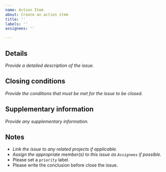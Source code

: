 ```yaml
---
name: Action Item
about: Create an action item
title: ''
labels: ''
assignees: ''

---
```


## Details
_Provide a detailed description of the issue._

## Closing conditions
_Provide the conditions that must be met for the issue to be closed._

## Supplementary information
_Provide any supplementary information._

## Notes
- _Link the issue to any related projects if applicable._
- _Assign the appropriate member(s) to this issue as `Assignees` if possible._
- Please set a `priority` label.
- Please write the conclusion before close the issue.

